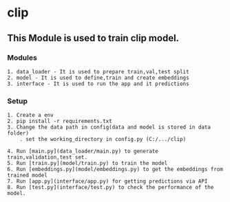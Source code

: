 # clip

## This Module is used to train clip model. 

### Modules
    1. data_loader - It is used to prepare train,val,test split
    2. model - It is used to define,train and create embeddings
    3. interface - It is used to run the app and it predictions

### Setup
    1. Create a env
    2. pip install -r requirements.txt
    3. Change the data path in config(data and model is stored in data folder)
        . set the working_directory in config.py (C:/.../clip)

    4. Run [main.py](data_loader/main.py) to generate train,validation,test set.
    5. Run [train.py](model/train.py) to train the model
    6. Run [embeddings.py](model/embeddings.py) to get the embeddings from trained model
    7. Run [app.py](interface/app.py) for getting predictions via API
    8. Run [test.py](interface/test.py) to check the performance of the model.
    

